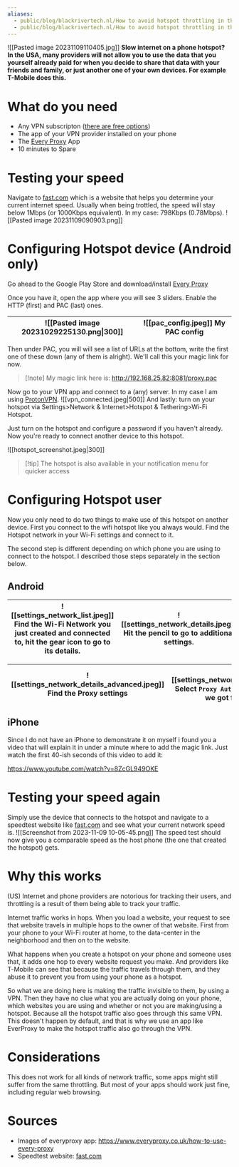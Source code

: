 ```yaml
---
aliases:
  - public/blog/blackrivertech.nl/How to avoid hotspot throttling in the USA
  - public/blog/blackrivertech.nl/How to avoid hotspot throttling in the USA (Android)
---
```


![[Pasted image 20231109110405.jpg]]
**Slow internet on a phone hotspot? In the USA, many providers will not allow you to use the data that you yourself already paid for when you decide to share that data with your friends and family, or just another one of your own devices. For example T-Mobile does this.**
# What do you need
- Any VPN subscripton ([there are free options](https://www.youtube.com/watch?v=LCt0BLAkAxA))
- The app of your VPN provider installed on your phone
- The [Every Proxy](https://play.google.com/store/apps/details?id=com.gorillasoftware.everyproxy&hl=en_US&gl=US) App
- 10 minutes to Spare
# Testing your speed
Navigate to [fast.com](https://fast.com) which is a website that helps you determine your current internet speed. Usually when being trottled, the speed will stay below 1Mbps (or 1000Kbps equivalent). In my case: 798Kbps (0.78Mbps).
![[Pasted image 20231109090903.png]]
# Configuring Hotspot device (Android only)
Go ahead to the Google Play Store and download/install [Every Proxy](https://play.google.com/store/apps/details?id=com.gorillasoftware.everyproxy&hl=en_US&gl=US)

Once you have it, open the app where you will see 3 sliders. Enable the HTTP (first) and PAC (last) ones.

| ![[Pasted image 20231029225130.png\|300]] | ![[pac_config.jpeg]] My PAC config | 
| ----------------------------------------- | ---------------------------------- |


Then under PAC, you will will see a list of URLs at the bottom, write the first one of these down (any of them is alright). We'll call this your magic link for now.

> [!note] My magic link here is:
>  http://192.168.25.82:8081/proxy.pac

Now go to your VPN app and connect to a (any) server. In my case I am using [ProtonVPN](https://protonvpn.com/).
![[vpn_connected.jpeg|500]]
And lastly: turn on your hotspot via Settings>Network & Internet>Hotspot & Tethering>Wi-Fi Hotspot.

Just turn on the hotspot and configure a password if you haven't already. Now you're ready to connect another device to this hotspot.

![[hotspot_screenshot.jpeg|300]]

> [!tip] The hotspot is also available in your notification menu for quicker access
# Configuring Hotspot user
Now you only need to do two things to make use of this hotspot on another device. First you connect to the wifi hotspot like you always would. Find the Hotspot network in your Wi-Fi settings and connect to it.

The second step is different depending on which phone you are using to connect to the hotspot. I described those steps separately in the section below.

## Android
|  ![[settings_network_list.jpeg]] Find the Wi-Fi Network you just created and connected to, hit the gear icon to go to its details.   |   ![[settings_network_details.jpeg]] Hit the pencil to go to additional settings.  |
| --- | --- |

|  ![[settings_network_details_advanced.jpeg]] Find the Proxy settings   |  ![[settings_network_details_advanced_proxy.jpeg]] Select `Proxy Auto-Config` and fill in the magic link we got from the EverProxy app.   |
| --- | --- |


## iPhone
Since I do not have an iPhone to demonstrate it on myself i found you a video that will explain it in under a minute where to add the magic link. Just watch the first 40-ish seconds of this video to add it:

https://www.youtube.com/watch?v=8ZcGL949OKE

# Testing your speed again
Simply use the device that connects to the hotspot and navigate to a speedtest website like [fast.com](https://fast.com) and see what your current network speed is.
![[Screenshot from 2023-11-09 10-05-45.png]]
The speed test should now give you a comparable speed as the host phone (the one that created the hotspot) gets.
# Why this works
(US) Internet and phone providers are notorious for tracking their users, and throttling is a result of them being able to track your traffic. 

Internet traffic works in hops. When you load a website, your request to see that website travels in multiple hops to the owner of that website. First from your phone to your Wi-Fi router at home, to the data-center in the neighborhood and then on to the website. 

What happens when you create a hotspot on your phone and someone uses that, it adds one hop to every website request you make. And providers like T-Mobile can see that because the traffic travels through them, and they abuse it to prevent you from using your phone as a hotspot. 

So what we are doing here is making the traffic invisible to them, by using a VPN. Then they have no clue what you are actually doing on your phone, which websites you are using and whether or not you are making/using a hotspot. Because all the hotspot traffic also goes through this same VPN. This doesn't happen by default, and that is why we use an app like EverProxy to make the hotspot traffic also go through the VPN.
# Considerations
This does not work for all kinds of network traffic, some apps might still suffer from the same throttling. But most of your apps  should work just fine, including regular web browsing.
# Sources
- Images of everyproxy app: https://www.everyproxy.co.uk/how-to-use-every-proxy
- Speedtest website: [fast.com](https://fast.com)
